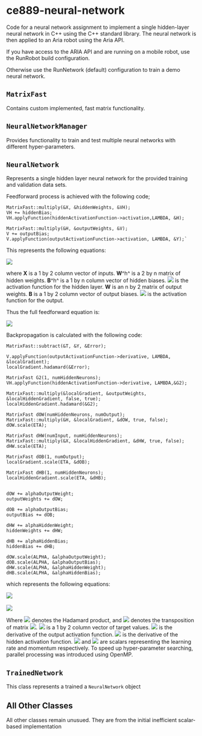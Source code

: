 # ce889-neural-network
Code for a neural network assignment to implement a single hidden-layer neural network in C++ using the C++ standard library. The neural network is then applied to an Aria robot using the Aria API.

If you have access to the ARIA API and are running on a mobile robot, use the RunRobot build configuration. 

Otherwise use the RunNetwork (default) configuration to train a demo neural network.

## `MatrixFast`
Contains custom implemented, fast matrix functionality.

## `NeuralNetworkManager`
Provides functionality to train and test multiple neural networks with different hyper-parameters.

## `NeuralNetwork`
Represents a single hidden layer neural network for the provided training and validation data sets. 

Feedforward process is achieved with the following code;

    MatrixFast::multiply(&X, &hiddenWeights, &VH);
    VH += hiddenBias;
    VH.applyFunction(hiddenActivationFunction->activation,LAMBDA, &H);
    
    MatrixFast::multiply(&H, &outputWeights, &V);
    V += outputBias;
    V.applyFunction(outputActivationFunction->activation, LAMBDA, &Y);`

This represents the following equations:

<img src="https://latex.codecogs.com/svg.latex?\\\mathbf{V}^h=\mathbf{XW}^h+\mathbf{B}^h\\\mathbf{H}=\varphi^h(\mathbf{V}^h)\\\mathbf{V}=\mathbf{HW}^h+\mathbf{B}\\\mathbf{Y}=\varphi(\mathbf{V}) "/>

where **X** is a 1 by 2 column vector of inputs. **W**^h^ is a 2 by n matrix of hidden weights. **B**^h^ is a 1 by n column vector of hidden biases. <img src="https://latex.codecogs.com/svg.latex?\varphi^h" /> is the activation function for the hidden layer. **W** is an n by 2 matrix of output weights. **B** is a 1 by 2 column vector of output biases. <img src="https://latex.codecogs.com/svg.latex?\varphi" /> is the activation function for the output.

Thus the full feedforward equation is:

<img src="https://latex.codecogs.com/svg.latex?\mathbf{Y}=\varphi\left(\left(\varphi^h\left(\mathbf{XW}^h+\mathbf{B}^h\right)\right)\mathbf{W}+\mathbf{B}\right) " />


Backpropagation is calculated with the following code:

    MatrixFast::subtract(&T, &Y, &Error);
    
    V.applyFunction(outputActivationFunction->derivative, LAMBDA, &localGradient);
    localGradient.hadamard(&Error);
    
    MatrixFast G2(1, numHiddenNeurons);
    VH.applyFunction(hiddenActivationFunction->derivative, LAMBDA,&G2);
    
    MatrixFast::multiply(&localGradient, &outputWeights, &localHiddenGradient, false, true);
    localHiddenGradient.hadamard(&G2);
    
    MatrixFast dOW(numHiddenNeurons, numOutput);
    MatrixFast::multiply(&H, &localGradient, &dOW, true, false);
    dOW.scale(ETA);
    
    MatrixFast dHW(numInput, numHiddenNeurons);
    MatrixFast::multiply(&X, &localHiddenGradient, &dHW, true, false);
    dHW.scale(ETA);
    
    MatrixFast dOB(1, numOutput);
    localGradient.scale(ETA, &dOB);
    
    MatrixFast dHB(1, numHiddenNeurons);
    localHiddenGradient.scale(ETA, &dHB);
    
    
    dOW += alphaOutputWeight;
    outputWeights += dOW;
    
    dOB += alphaOutputBias;
    outputBias += dOB;

    dHW += alphaHiddenWeight;
    hiddenWeights += dHW;

    dHB += alphaHiddenBias;
    hiddenBias += dHB;

    dOW.scale(ALPHA, &alphaOutputWeight);
    dOB.scale(ALPHA, &alphaOutputBias);
    dHW.scale(ALPHA, &alphaHiddenWeight);
    dHB.scale(ALPHA, &alphaHiddenBias);



which represents the following equations:

<img src="https://latex.codecogs.com/svg.latex?\\ \mathbf{E}=\mathbf{T-Y}\\\boldsymbol{\delta}=\mathbf{E}\circ \varphi^\prime({\mathbf{V}})\\\Delta\mathbf{W}=\eta\mathbf{H^T}\boldsymbol{\delta}+\alpha\Delta\mathbf{W_{t-1}}\\\Delta\mathbf{B}=\eta\boldsymbol{\delta}+\alpha\Delta\mathbf{B_{t-1}}\\\boldsymbol{\delta}^h=\boldsymbol{\delta}\mathbf{W^T}\circ \varphi^{h^\prime}(\mathbf{V}^h)\\\Delta\mathbf{W}^h=\eta\mathbf{X^T}\boldsymbol{\delta}^h+\alpha\Delta\mathbf{W}^h_\mathbf{t-1}\\\Delta\mathbf{B}^h=\eta\boldsymbol{\delta}^h+\alpha\Delta\mathbf{B}^h_\mathbf{t-1}" />
<br/><br/>
<img src="https://latex.codecogs.com/svg.latex?\\\Delta\mathbf{W_{t-1}}=\textbf{W}+\Delta\mathbf{W}\\ \Delta\mathbf{W}^h_\mathbf{t-1}=\textbf{W}^h+\Delta\mathbf{W^h}\\ \Delta\mathbf{B_{t-1}}=\textbf{B}+\Delta\mathbf{B}\\\Delta\mathbf{B}^h_\mathbf{t-1}=\textbf{B}^h+\Delta\mathbf{B}^h " />

Where <img src="https://latex.codecogs.com/svg.latex?\circ" /> denotes the Hadamard product, and <img src="https://latex.codecogs.com/svg.latex?\mathbf{M^T} " /> denotes the transposition of matrix <img src="https://latex.codecogs.com/svg.latex?\mathbf{M}" />. <img src="https://latex.codecogs.com/svg.latex?\mathbf{T}" /> is a 1 by 2 column vector of target values. <img src="https://latex.codecogs.com/svg.latex?\varphi^\prime" /> is the derivative of the output activation function. <img src="https://latex.codecogs.com/svg.latex?\varphi^{h^\prime}" /> is the derivative of the hidden activation function. <img src="https://latex.codecogs.com/svg.latex?\eta" /> and <img src="https://latex.codecogs.com/svg.latex?\alpha" /> are scalars representing the learning rate and momentum respectively.
To speed up hyper-parameter searching, parallel processing was introduced using OpenMP.


## `TrainedNetwork`
This class represents a trained a `NeuralNetwork` object

## All Other Classes
All other classes remain unusued. They are from the initial inefficient scalar-based implementation
